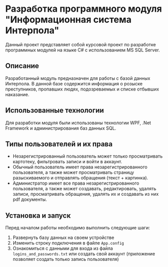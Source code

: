 # Разработка программного модуля "Информационная система Интерпола"

Данный проект представляет собой курсовой проект по разработке программных модулей на языке C# с использованием MS SQL Server.

## Описание

Разработанный модуль предназначен для работы с базой данных Интерпола. В данной базе содержится информация о розыске преступников, пропавших людях, подозреваемых и списке отбывших наказание.

## Использованные технологии

Для разработки модуля были использованы технологии WPF, .Net Framework и администрирования баз данных SQL.

## Типы пользователей и их права

- Незарегистрированный пользователь может только просматривать картотеку, фильтровать записи и войти в аккаунт.
- Обычный пользователь имеет права незарегистрированного пользователя, а также может просматривать страницу разыскиваемого и отправлять обращения (текст + картинка).
- Администратор имеет все права незарегистрированного пользователя, а также может создавать, редактировать, удалять записи, просматривать обращения, удалять их и создавать из них pdf документы.

## Установка и запуск

Перед началом работы необходимо выполнить следующие шаги:

1. Развернуть базу данных на своем устройстве
2. Изменить строку подключения в файле `App.config`
3. Ознакомиться с данными для входа из файла `logins_and_passwords.txt` или создать свой аккаунт (приложение позволяет создать только запись пользователя)
